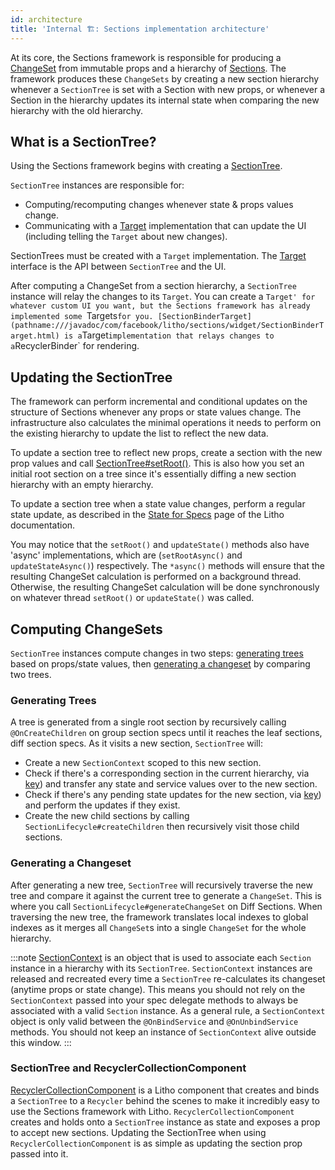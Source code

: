 ```yaml
---
id: architecture
title: 'Internal 🏗: Sections implementation architecture'
---
```


At its core, the Sections framework is responsible for producing a [ChangeSet](pathname:///javadoc/com/facebook/litho/sections/ChangeSet.html) from immutable props and a hierarchy of [Sections](pathname:///javadoc/com/facebook/litho/sections/Section.html). The framework produces these `ChangeSets` by creating a new section hierarchy whenever a `SectionTree` is set with a Section with new props, or whenever a Section in the hierarchy updates its internal state when comparing the new hierarchy with the old hierarchy.

## What is a SectionTree?

Using the Sections framework begins with creating a [SectionTree](pathname:///javadoc/com/facebook/litho/sections/SectionTree.html).

`SectionTree` instances are responsible for:

   * Computing/recomputing changes whenever state & props values change.
   * Communicating with a [Target](pathname:///javadoc/com/facebook/litho/sections/SectionTree.Target.html) implementation that can update the UI (including telling the `Target` about new changes).

SectionTrees must be created with a `Target` implementation. The [Target](pathname:///javadoc/com/facebook/litho/sections/SectionTree.Target.html) interface is the API between `SectionTree` and the UI.

After computing a ChangeSet from a section hierarchy, a `SectionTree` instance will relay the changes to its `Target`. You can create a `Target' for whatever custom UI you want, but the Sections framework has already implemented some `Targets` for you. [SectionBinderTarget](pathname:///javadoc/com/facebook/litho/sections/widget/SectionBinderTarget.html) is a `Target` implementation that relays changes to a `RecyclerBinder` for rendering.

## Updating the SectionTree

The framework can perform incremental and conditional updates on the structure of Sections whenever any props or state values change. The infrastructure also calculates the minimal operations it needs to perform on the existing hierarchy to update the list to reflect the new data.

To update a section tree to reflect new props, create a section with the new prop values and call [SectionTree#setRoot()](pathname:///javadoc/com/facebook/litho/sections/SectionTree.html#setRoot-com.facebook.litho.sections.Section-). This is also how you set an initial root section on a tree since it's essentially diffing a new section hierarchy with an empty hierarchy.

To update a section tree when a state value changes, perform a regular state update, as described in the [State for Specs](/codegen/state-for-specs.md) page of the Litho documentation.

You may notice that the `setRoot()` and `updateState()` methods also have 'async' implementations, which are (`setRootAsync()` and `updateStateAsync()`) respectively.  The `*async()` methods will ensure that the resulting ChangeSet calculation is performed on a background thread.  Otherwise, the resulting ChangeSet calculation will be done synchronously on whatever thread `setRoot()` or `updateState()` was called.

## Computing ChangeSets

`SectionTree` instances compute changes in two steps: [generating trees](#generating-trees) based on props/state values, then [generating a changeset](#generating-a-changeset) by comparing two trees.

### Generating Trees

A tree is generated from a single root section by recursively calling `@OnCreateChildren` on group section specs until it reaches the leaf sections, diff section specs.  As it visits a new section, `SectionTree` will:

* Create a new `SectionContext` scoped to this new section.
* Check if there's a corresponding section in the current hierarchy, via [key](/codegen/state-for-specs.md#keys-and-identifying-components)) and transfer any state and service values over to the new section.
* Check if there's any pending state updates for the new section, via [key](/codegen/state-for-specs.md#keys-and-identifying-components)) and perform the updates if they exist.
* Create the new child sections by calling `SectionLifecycle#createChildren` then recursively visit those child sections.

### Generating a Changeset

After generating a new tree, `SectionTree` will recursively traverse the new tree and compare it against the current tree to generate a `ChangeSet`. This is where you call `SectionLifecycle#generateChangeSet` on Diff Sections. When traversing the new tree, the framework translates local indexes to global indexes as it merges all `ChangeSet`s into a single `ChangeSet` for the whole hierarchy.

:::note
[SectionContext](pathname:///javadoc/com/facebook/litho/sections/SectionContext.html) is an object that is used to associate each `Section` instance in a hierarchy with its `SectionTree`. `SectionContext` instances are released and recreated every time a `SectionTree` re-calculates its changeset (anytime props or state change). This means you should not rely on the `SectionContext` passed into your spec delegate methods to always be associated with a valid `Section` instance. As a general rule, a `SectionContext` object is only valid between the `@OnBindService` and `@OnUnbindService` methods. You should not keep an instance of `SectionContext` alive outside this window.
:::

### SectionTree and RecyclerCollectionComponent

[RecyclerCollectionComponent](recycler-collection-component.md) is a Litho component that creates and binds a `SectionTree` to a `Recycler` behind the scenes to make it incredibly easy to use the Sections framework with Litho. `RecyclerCollectionComponent` creates and holds onto a `SectionTree` instance as state and exposes a prop to accept new sections.  Updating the SectionTree when using `RecyclerCollectionComponent` is as simple as updating the section prop passed into it.
